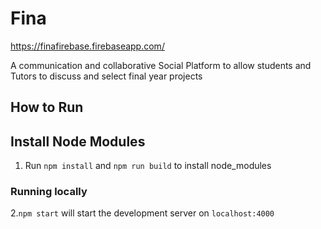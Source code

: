 # Fina

https://finafirebase.firebaseapp.com/

A communication and collaborative Social Platform to allow students and Tutors to discuss and select final year projects


## How to Run

## Install Node Modules
1. Run `npm install` and `npm run build` to install node_modules

### Running locally

2.`npm start` will start the development server on `localhost:4000`
